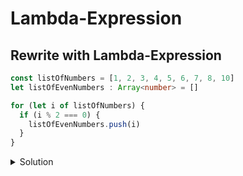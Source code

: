 #  Lambda-Expression
## Rewrite with Lambda-Expression

```typescript
const listOfNumbers = [1, 2, 3, 4, 5, 6, 7, 8, 10]
let listOfEvenNumbers : Array<number> = []

for (let i of listOfNumbers) {
  if (i % 2 === 0) {
    listOfEvenNumbers.push(i)
  }
}
```

<details>
<summary>Solution</summary>

```typescript
const id = "123";
const url = `https://api.book/${id}`
```
</details>